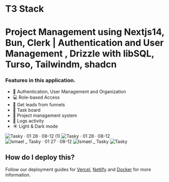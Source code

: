 # T3 Stack
# Project Management using Nextjs14, Bun, Clerk | Authentication and User Management , Drizzle with libSQL, Turso, Tailwindm, shadcn


### Features in this application.
- 🏢 Authentication, User Management and Organization
- 💻 Role-based Access
- 📢 Get leads from funnels
- 🎨 Task board
- 📂 Project management system
- 🔗 Logs activity
- ☀️ Light & Dark mode

![Tasky · 01 28 · 08-12 (1)](https://github.com/user-attachments/assets/f08300ed-bb11-45b9-b6d9-7cc559666b0d)
![Tasky · 01 28 · 08-12](https://github.com/user-attachments/assets/a057c405-7482-4da0-8c58-a56c50284534)
![Ismael _ Tasky · 01 27 · 08-12](https://github.com/user-attachments/assets/abb24ad1-6777-4a12-bb60-0626bd4083c0)
![Ismael _ Tasky](https://github.com/user-attachments/assets/eb46fb19-03df-4c89-a950-597170d613e1)
![Tasky](https://github.com/user-attachments/assets/8485ab28-5ab2-4b6c-a95d-8f4f03dd3168)

## How do I deploy this?

Follow our deployment guides for [Vercel](https://create.t3.gg/en/deployment/vercel), [Netlify](https://create.t3.gg/en/deployment/netlify) and [Docker](https://create.t3.gg/en/deployment/docker) for more information.
